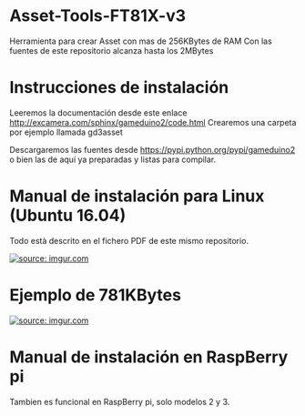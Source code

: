 # Asset-Tools-FT81X-v3

Herramienta para crear Asset con mas de 256KBytes de RAM
Con las fuentes de este repositorio alcanza hasta los 2MBytes

# Instrucciones de instalación

Leeremos la documentación desde este enlace http://excamera.com/sphinx/gameduino2/code.html
Crearemos una carpeta por ejemplo llamada gd3asset

Descargaremos las fuentes desde https://pypi.python.org/pypi/gameduino2 o bien las de aquí ya preparadas
y listas para compilar.


# Manual de instalación para Linux (Ubuntu 16.04)

Todo està descrito en el fichero PDF de este mismo repositorio.


<a href="http://imgur.com/TWsz0Dg"><img src="http://i.imgur.com/TWsz0Dg.png" title="source: imgur.com" /></a>

# Ejemplo de 781KBytes

<a href="http://imgur.com/w4bGioV"><img src="http://i.imgur.com/w4bGioV.png" title="source: imgur.com" /></a>

# Manual de instalación en RaspBerry pi

Tambien es funcional en RaspBerry pi, solo modelos 2 y 3. 
